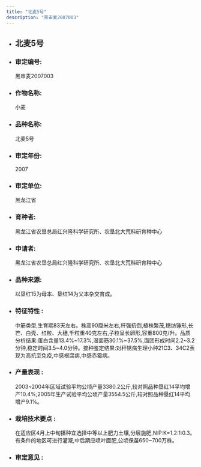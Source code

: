 ```yaml
---
title: "北麦5号"
description: "黑审麦2007003"
---
```

* ## 北麦5号
* ###  审定编号:  
   黑审麦2007003

*  ### 作物名称:  
   小麦

*   ###  品种名称: 
    北麦5号

*   ### 审定年份: 
    2007

*   ### 审定单位:  
    黑龙江省

*   ### 育种者:  
    黑龙江省农垦总局红兴隆科学研究所、农垦北大荒科研育种中心

*   ### 申请者:  
    黑龙江省农垦总局红兴隆科学研究所、农垦北大荒科研育种中心

*   ### 品种来源:  
    以垦红15为母本、垦红14为父本杂交育成。

*   ### 特征特性 : 
    中筋类型,生育期83天左右。株高90厘米左右,秆强抗倒,植株繁茂,穗纺锤形,长芒、白壳、红粒、大穗,千粒重40克左右,子粒呈长卵形,容重800克/升。品质分析结果:蛋白含量13.4%~17.3%,湿面筋30.1%~37.5%,面团形成时间2.2~3.2分钟,稳定时间3.5~4.0分钟。接种鉴定结果:对秆锈病生理小种21C3、34C2表现为高抗至免疫,中感根腐病,中感赤霉病。

*   ### 产量表现 : 
    2003~2004年区域试验平均公顷产量3380.2公斤,较对照品种垦红14平均增产10.4%;2005年生产试验平均公顷产量3554.5公斤,较对照品种垦红14平均增产9.1%。

*   ### 栽培技术要点 : 
    在适应区4月上中旬播种宜选择中等以上肥力土壤,分层施肥,N:P:K=1.2:1:0.3。有条件的地区可进行灌溉,中后期应喷叶面肥,公顷保苗650~700万株。

*   ### 审定意见 : 
    
